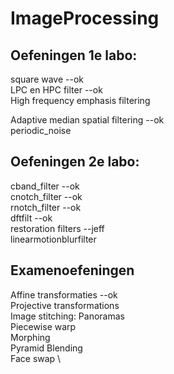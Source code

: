 # ImageProcessing

## Oefeningen 1e labo: 
square wave --ok \
LPC en HPC filter --ok \
High frequency emphasis filtering 

Adaptive median spatial filtering --ok \
periodic_noise 
 
## Oefeningen 2e labo: 
cband_filter --ok \
cnotch_filter --ok \
rnotch_filter --ok \
dftfilt --ok \
restoration filters --jeff \
linearmotionblurfilter 

## Examenoefeningen
Affine transformaties --ok \
Projective transformations \
Image stitching: Panoramas \
Piecewise warp \
Morphing \
Pyramid Blending \
Face swap \

